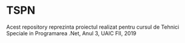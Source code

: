 # TSPN
Acest repository reprezinta proiectul realizat pentru cursul de Tehnici Speciale in Programarea .Net, Anul 3, UAIC FII, 2019
